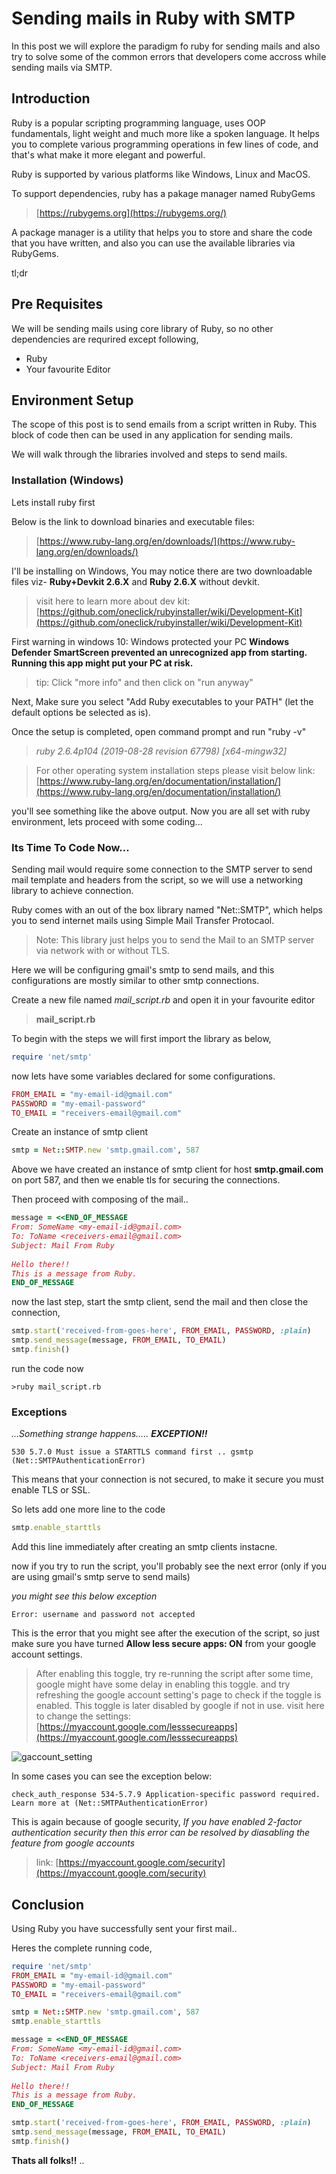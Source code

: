 # Sending mails in Ruby with SMTP


In this post we will explore the paradigm fo ruby for sending mails and also try to solve some of the common errors that developers come accross while sending mails via SMTP.

## Introduction 
Ruby is a popular scripting programming language, uses OOP fundamentals, light weight and much more like a spoken language.
It helps you to complete various programming operations in few lines of code, and that's what make it more elegant and powerful.

Ruby is supported by various platforms like Windows, Linux and MacOS.

To support dependencies, ruby has a pakage manager named RubyGems
> [https://rubygems.org](https://rubygems.org/)

A package manager is a utility that helps you to store and share the code that you have written, and also you can use the available libraries via RubyGems.

tl;dr

## Pre Requisites

We will be sending mails using core library of Ruby, so no other dependencies are requrired except following,

* Ruby
* Your favourite Editor


## Environment Setup
The scope of this post is to send emails from a script written in Ruby. This block of code then can be used in any application for sending mails.

We will walk through the libraries involved and steps to send mails.

### Installation (Windows)
Lets install ruby first

Below is the link to download binaries and executable files:
>[https://www.ruby-lang.org/en/downloads/](https://www.ruby-lang.org/en/downloads/)

I'll be installing on Windows,
You may notice there are two downloadable files viz- **Ruby+Devkit 2.6.X** and **Ruby 2.6.X** without devkit.
>visit here to learn more about dev kit: [https://github.com/oneclick/rubyinstaller/wiki/Development-Kit](https://github.com/oneclick/rubyinstaller/wiki/Development-Kit)

First warning in windows 10:
Windows protected your PC
**Windows Defender SmartScreen prevented an unrecognized app from starting. Running this app might put your PC at risk.**
> tip: Click "more info" and then click on "run anyway"

Next, Make sure you select "Add Ruby executables to your PATH" (let the default options be selected as is).

Once the setup is completed, open command prompt and run "ruby -v"
>*ruby 2.6.4p104 (2019-08-28 revision 67798) [x64-mingw32]*

>For other operating system installation steps please visit below link: 
>[https://www.ruby-lang.org/en/documentation/installation/](https://www.ruby-lang.org/en/documentation/installation/)

you'll see something like the above output.
Now you are all set with ruby environment, lets proceed with some coding...

### Its Time To Code Now...
Sending mail would require some connection to the SMTP server to send mail template and headers from the script, so we will use a networking library to achieve connection.

Ruby comes with an out of the box library named "Net::SMTP", which helps you to send internet mails using Simple Mail Transfer Protocaol.

>Note: This library just helps you to send the Mail to an SMTP server via network with or without TLS.

Here we will be configuring gmail's smtp to send mails, and this configurations are mostly similar to other smtp connections.

Create a new file named *mail_script.rb* and open it in your favourite editor
>**mail_script.rb**


To begin with the steps we will first import the library as below,
```ruby
require 'net/smtp'
```
now lets have some variables declared for some configurations.
```ruby
FROM_EMAIL = "my-email-id@gmail.com"
PASSWORD = "my-email-password"
TO_EMAIL = "receivers-email@gmail.com"
```
Create an instance of smtp client
```ruby
smtp = Net::SMTP.new 'smtp.gmail.com', 587
```
Above we have created an instance of smtp client for host **smtp.gmail.com** on port 587,
and then we enable tls for securing the connections.


Then proceed with composing of the mail..
```ruby
message = <<END_OF_MESSAGE
From: SomeName <my-email-id@gmail.com>
To: ToName <receivers-email@gmail.com>
Subject: Mail From Ruby 
 
Hello there!!
This is a message from Ruby.
END_OF_MESSAGE
```
now the last step, start the smtp client, send the mail and then close the connection,
``` ruby
smtp.start('received-from-goes-here', FROM_EMAIL, PASSWORD, :plain)
smtp.send_message(message, FROM_EMAIL, TO_EMAIL)
smtp.finish()
```

run the code now

	>ruby mail_script.rb

### Exceptions
*...Something strange happens..... **EXCEPTION!!***

	530 5.7.0 Must issue a STARTTLS command first .. gsmtp (Net::SMTPAuthenticationError)

This means that your connection is not secured, to make it secure you must enable TLS or SSL.

So lets add one more line to the code 
``` ruby
smtp.enable_starttls
```
Add this line immediately after creating an smtp clients instacne.

now if you try to run the script, you'll probably see the next error (only if you are using gmail's smtp serve to send mails)

*you might see this below exception*

	Error: username and password not accepted

This is the error that you might see after the execution of the script, so just make sure you have turned **Allow less secure apps: ON** from your google account settings.
> After enabling this toggle, try re-running the script after some time, google might have some delay in enabling this toggle. and try refreshing the google account setting's page to check if the toggle is enabled.
> This toggle is later disabled by google if not in use.
> visit here to change the settings: [https://myaccount.google.com/lesssecureapps](https://myaccount.google.com/lesssecureapps)


![gaccount_setting](https://i.imgur.com/drZLivS.png)


In some cases you can see the exception below:

	check_auth_response 534-5.7.9 Application-specific password required. Learn more at (Net::SMTPAuthenticationError)
This is again because of google security, *If you have enabled 2-factor authentication security then this error can be resolved by diasabling the feature from google accounts*
> link: [https://myaccount.google.com/security](https://myaccount.google.com/security)

## Conclusion
Using Ruby you have successfully sent your first mail..

Heres the complete running code,
```ruby
require 'net/smtp'
FROM_EMAIL = "my-email-id@gmail.com"
PASSWORD = "my-email-password"
TO_EMAIL = "receivers-email@gmail.com"

smtp = Net::SMTP.new 'smtp.gmail.com', 587
smtp.enable_starttls

message = <<END_OF_MESSAGE
From: SomeName <my-email-id@gmail.com>
To: ToName <receivers-email@gmail.com>
Subject: Mail From Ruby 
 
Hello there!!
This is a message from Ruby.
END_OF_MESSAGE

smtp.start('received-from-goes-here', FROM_EMAIL, PASSWORD, :plain)
smtp.send_message(message, FROM_EMAIL, TO_EMAIL)
smtp.finish()
```
**Thats all folks!!**
..
